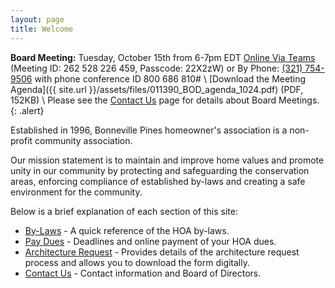 ```yaml
---
layout: page
title: Welcome
---
```


**Board Meeting:** Tuesday, October 15th from 6-7pm EDT [Online Via Teams](https://teams.microsoft.com/l/meetup-join/19%3ameeting_ZDlkNjJlODItMjgyMC00MDFiLTkxNjctZjlmMDI1M2YxYWUx%40thread.v2/0?context=%7b%22Tid%22%3a%22a1cf3136-ea50-4354-ad39-345d96aeab4c%22%2c%22Oid%22%3a%22f0ada0c0-6bc6-494a-94e2-e93bbd59498c%22%7d) (Meeting ID: 262 528 226 459, Passcode: 22X2zW) or By Phone: <a href="tel:+13217549506">(321) 754-9506</a> with phone conference ID 800 686 810# \\
[Download the Meeting Agenda]({{ site.url }}/assets/files/011390_BOD_agenda_1024.pdf) (PDF, 152KB) \\
Please see the [Contact Us](contact) page for details about Board Meetings.
{: .alert}

Established in 1996, Bonneville Pines homeowner's association is a non-profit community association.

Our mission statement is to maintain and improve home values and promote unity in our community by protecting and safeguarding the conservation areas, enforcing compliance of established by-laws and creating a safe environment for the community.

Below is a brief explanation of each section of this site:

* [By-Laws](bylaws) - A quick reference of the HOA by-laws.
* [Pay Dues](pay_dues) - Deadlines and online payment of your HOA dues.
* [Architecture Request](architecture_request) - Provides details of the architecture request process and allows you to download the form digitally.
* [Contact Us](contact) - Contact information and Board of Directors.
